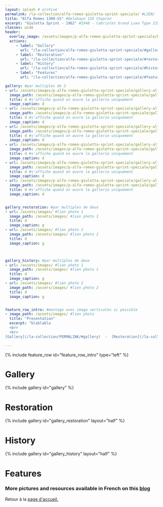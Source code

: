 ```yaml
---
layout: splash # archive
permalink: /la-collection/alfa-romeo-giuletta-sprint-speciale/ #LIEN/
title: "Alfa Romeo 1300-SS" #Delahaye 135 Chapron
excerpt: "Giuletta Sprint - 1962" #1948 - Cabriolet Grand Luxe Type 135-M
classes: wide
header:
  overlay_image: /assets/images/p-alfa-romeo-giuletta-sprint-speciale/banner-alfa-romeo-giuletta-sprint-speciale.jpg #bannière
  actions:
     - label: "Gallery"
       url: "/la-collection/alfa-romeo-giuletta-sprint-speciale/#gallery" #ajouter le permalink
     - label: "Restoration"
       url: "/la-collection/alfa-romeo-giuletta-sprint-speciale/#restoration" #ajouter le permalink
     - label: "History"
       url: "/la-collection/alfa-romeo-giuletta-sprint-speciale/#history" #ajouter le permalink
     - label: "Features"
       url: "/la-collection/alfa-romeo-giuletta-sprint-speciale/#features" #ajouter le permalink

gallery: #par multiples de 3
- url: /assets/images/p-alfa-romeo-giuletta-sprint-speciale/gallery-alfa-romeo-giuletta-sprint-speciale-000.jpg #lien photo 1
  image_path: /assets/images/p-alfa-romeo-giuletta-sprint-speciale/gallery-th-alfa-romeo-giuletta-sprint-speciale-000.jpg #lien photo 1
  title: d #s'affiche quand on ouvre la gallerie uniquement
  image_caption: d
- url: /assets/images/p-alfa-romeo-giuletta-sprint-speciale/gallery-alfa-romeo-giuletta-sprint-speciale-001.jpg #lien photo 2
  image_path: /assets/images/p-alfa-romeo-giuletta-sprint-speciale/gallery-th-alfa-romeo-giuletta-sprint-speciale-001.jpg #lien photo 2
  title: d #s'affiche quand on ouvre la gallerie uniquement
  image_caption: d
- url: /assets/images/p-alfa-romeo-giuletta-sprint-speciale/gallery-alfa-romeo-giuletta-sprint-speciale-001.jpg #lien photo 3
  image_path: /assets/images/p-alfa-romeo-giuletta-sprint-speciale/gallery-th-alfa-romeo-giuletta-sprint-speciale-001.jpg #lien photo 3
  title: d #s'affiche quand on ouvre la gallerie uniquement
  image_caption: d
- url: /assets/images/p-alfa-romeo-giuletta-sprint-speciale/gallery-alfa-romeo-giuletta-sprint-speciale-003.jpg #lien photo 4
  image_path: /assets/images/p-alfa-romeo-giuletta-sprint-speciale/gallery-th-alfa-romeo-giuletta-sprint-speciale-003.jpg #lien photo 4
  title: d #s'affiche quand on ouvre la gallerie uniquement
  image_caption: d
- url: /assets/images/p-alfa-romeo-giuletta-sprint-speciale/gallery-alfa-romeo-giuletta-sprint-speciale-004.jpg #lien photo 5
  image_path: /assets/images/p-alfa-romeo-giuletta-sprint-speciale/gallery-th-alfa-romeo-giuletta-sprint-speciale-004.jpg #lien photo 5
  title: d #s'affiche quand on ouvre la gallerie uniquement
  image_caption: d
- url: /assets/images/p-alfa-romeo-giuletta-sprint-speciale/gallery-alfa-romeo-giuletta-sprint-speciale-005.jpg #lien photo 6
  image_path: /assets/images/p-alfa-romeo-giuletta-sprint-speciale/gallery-th-alfa-romeo-giuletta-sprint-speciale-005.jpg #lien photo 6
  title: d #s'affiche quand on ouvre la gallerie uniquement
  image_caption: d


gallery_restoration: #par multiples de deux
- url: /assets/images/ #lien photo 1
  image_path: /assets/images/ #lien photo 1
  title: d
  image_caption: g
- url: /assets/images/ #lien photo 2
  image_path: /assets/images/ #lien photo 2
  title: d
  image_caption: g



gallery_history: #par multiples de deux
- url: /assets/images/ #lien photo 1
  image_path: /assets/images/ #lien photo 1
  title: d
  image_caption: g
- url: /assets/images/ #lien photo 2
  image_path: /assets/images/ #lien photo 2
  title: d
  image_caption: g


feature_row_intro: #montage avec image verticales si possible
- image_path: /assets/images/ #lien photo
  title: "Presentation"
  excerpt: "blablabla
  <br>
  <br>
[Gallery](/la-collection/PERMALINK/#gallery)  -  [Restoration](/la-collection/PERMALINK/#restoration)  -  [History](/la-collection/PERMALINK/#history)  -  [Features](/la-collection/PERMALINK/#features)<br>"

---
```

{% include feature_row id="feature_row_intro" type="left" %}

# Gallery
{% include gallery id="gallery" %}

# Restoration
{% include gallery id="gallery_restoration" layout="half" %}

# History

{% include gallery id="gallery_history" layout="half" %}

# Features


### More pictures and resources available in French on this [blog](https://giulietta1300ss.blogspot.com/)

Retour à la [page d'accueil.](/)
